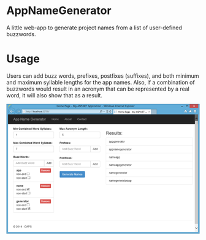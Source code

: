 AppNameGenerator
================

A little web-app to generate project names from a list of user-defined buzzwords.

Usage
=====

Users can add buzz words, prefixes, postfixes (suffixes), and both minimum and maximum syllable lengths for the app names. Also, if a combination of buzzwords would result in an acronym that can be represented by a real word, it will also show that as a result.

![Screenshot1](https://raw.githubusercontent.com/uacaps/ResourceRepo/master/AppNameGenerator/AppNameGeneratorScreenshot1.png)
